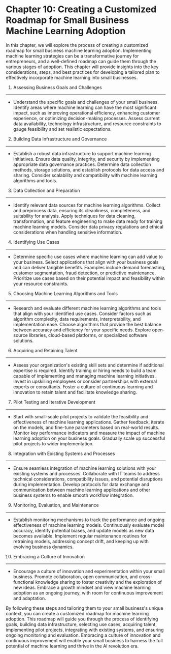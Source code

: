Chapter 10: Creating a Customized Roadmap for Small Business Machine Learning Adoption
======================================================================================

In this chapter, we will explore the process of creating a customized roadmap for small business machine learning adoption. Implementing machine learning strategies can be a transformative journey for entrepreneurs, and a well-defined roadmap can guide them through the various stages of adoption. This chapter will provide insights into the key considerations, steps, and best practices for developing a tailored plan to effectively incorporate machine learning into small businesses.

1. Assessing Business Goals and Challenges
------------------------------------------

* Understand the specific goals and challenges of your small business. Identify areas where machine learning can have the most significant impact, such as improving operational efficiency, enhancing customer experience, or optimizing decision-making processes. Assess current data availability, technology infrastructure, and resource constraints to gauge feasibility and set realistic expectations.

2. Building Data Infrastructure and Governance
----------------------------------------------

* Establish a robust data infrastructure to support machine learning initiatives. Ensure data quality, integrity, and security by implementing appropriate data governance practices. Determine data collection methods, storage solutions, and establish protocols for data access and sharing. Consider scalability and compatibility with machine learning algorithms and tools.

3. Data Collection and Preparation
----------------------------------

* Identify relevant data sources for machine learning algorithms. Collect and preprocess data, ensuring its cleanliness, completeness, and suitability for analysis. Apply techniques for data cleaning, transformation, and feature engineering to make data ready for training machine learning models. Consider data privacy regulations and ethical considerations when handling sensitive information.

4. Identifying Use Cases
------------------------

* Determine specific use cases where machine learning can add value to your business. Select applications that align with your business goals and can deliver tangible benefits. Examples include demand forecasting, customer segmentation, fraud detection, or predictive maintenance. Prioritize use cases based on their potential impact and feasibility within your resource constraints.

5. Choosing Machine Learning Algorithms and Tools
-------------------------------------------------

* Research and evaluate different machine learning algorithms and tools that align with your identified use cases. Consider factors such as algorithm complexity, data requirements, interpretability, and implementation ease. Choose algorithms that provide the best balance between accuracy and efficiency for your specific needs. Explore open-source libraries, cloud-based platforms, or specialized software solutions.

6. Acquiring and Retaining Talent
---------------------------------

* Assess your organization's existing skill sets and determine if additional expertise is required. Identify training or hiring needs to build a team capable of implementing and managing machine learning initiatives. Invest in upskilling employees or consider partnerships with external experts or consultants. Foster a culture of continuous learning and innovation to retain talent and facilitate knowledge sharing.

7. Pilot Testing and Iterative Development
------------------------------------------

* Start with small-scale pilot projects to validate the feasibility and effectiveness of machine learning applications. Gather feedback, iterate on the models, and fine-tune parameters based on real-world results. Monitor key performance indicators and measure the impact of machine learning adoption on your business goals. Gradually scale up successful pilot projects to wider implementation.

8. Integration with Existing Systems and Processes
--------------------------------------------------

* Ensure seamless integration of machine learning solutions with your existing systems and processes. Collaborate with IT teams to address technical considerations, compatibility issues, and potential disruptions during implementation. Develop protocols for data exchange and communication between machine learning applications and other business systems to enable smooth workflow integration.

9. Monitoring, Evaluation, and Maintenance
------------------------------------------

* Establish monitoring mechanisms to track the performance and ongoing effectiveness of machine learning models. Continuously evaluate model accuracy, identify potential biases, and update models as new data becomes available. Implement regular maintenance routines for retraining models, addressing concept drift, and keeping up with evolving business dynamics.

10. Embracing a Culture of Innovation
-------------------------------------

* Encourage a culture of innovation and experimentation within your small business. Promote collaboration, open communication, and cross-functional knowledge sharing to foster creativity and the exploration of new ideas. Embrace a growth mindset and view machine learning adoption as an ongoing journey, with room for continuous improvement and adaptation.

By following these steps and tailoring them to your small business's unique context, you can create a customized roadmap for machine learning adoption. This roadmap will guide you through the process of identifying goals, building data infrastructure, selecting use cases, acquiring talent, implementing pilot projects, integrating with existing systems, and ensuring ongoing monitoring and evaluation. Embracing a culture of innovation and continuous improvement will enable your small business to harness the full potential of machine learning and thrive in the AI revolution era.
